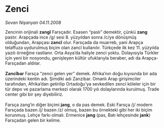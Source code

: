 # Zenci

*Sevan Nişanyan 04.11.2008*

<div class="taraf_structure_2col_1zq">
<div class="margen_n">



 <p>Zencinin orijinali <b>zangî</b> Farsçadır. Esasen “paslı” demektir, çünkü <b>zang</b> pastır. Arapçada ince /g/ sesi 8. yüzyıldan sonra /c/ye dönüşmüş olduğundan, Arapçası <b>zancî</b> olur. Farsçada da muarreb, yani Arapça telaffuza uydurulmuş biçim olan zancî kullanılır. Türkçede ilk kez 11. yüzyılda yazılı örneğine rastlanır. Orta Asya’da haliyle zenci yoktu. Dolayısıyla Türkler için yeni bir nosyondu, genişleyen kültür ufuklarıyla beraber, adı da Arapça-Farsçadan aldılar.<b> <br/><br/>Zancîbar</b> Farsça “zenci gelen yer” demek. Afrika’nın doğu kıyısında bir ada üzerindeki kentin adı. Şimdiki adı Zanzibar. Omanlı Arap girişimciler tarafından, Afrika’dan getirilip Ortadoğu’ya sevkedilen zenci köleler için bir tür depo ve pazarlama merkezi olarak 1700 yılı dolaylarında kurulmuş. Trade center gibi bir şey diyebiliriz. <br/><br/>Farsça zang’in diğer biçimi <b>jang</b>, o da pas demek. Eski Farsça /j/ modern Farsçada bazen /j/ bazen /z/ olmuş, bazen bu örnekteki gibi her iki biçim korunmuş. Lehçe farkı olmalı. Ermenice <b>jang</b> (pas, Batı lehçesinde <b>jank</b>) Farsçadan gelen bir kelime. </p>
<br/>
<br/>
<br/>



<br/>


<div id="taraf_not">
</div>

</div>


</div>

